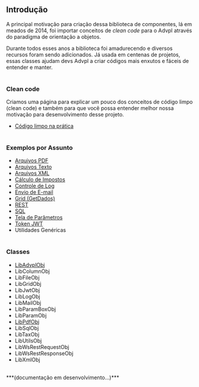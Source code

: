## Introdução

A principal motivação para criação dessa biblioteca de componentes, lá em meados de 2014, 
foi importar conceitos de *clean code* para o Advpl através do paradigma de orientação a objetos.

Durante todos esses anos a biblioteca foi amadurecendo e diversos recursos foram sendo adicionados. 
Já usada em centenas de projetos, essas classes ajudam devs Advpl a criar códigos mais enxutos e fáceis 
de entender e manter.
<br/><br/>

### Clean code

Criamos uma página para explicar um pouco dos conceitos de código limpo (clean code) e também para que você 
possa entender melhor nossa motivação para desenvolvimento desse projeto.

- [Código limpo na prática](samples/clean-code)
<br/><br/>

### Exemplos por Assunto

- [Arquivos PDF](samples/pdf)
- [Arquivos Texto](samples/file)
- [Arquivos XML](samples/xml)
- [Cálculo de Impostos](samples/tax)
- [Controle de Log](samples/log) 
- [Envio de E-mail](samples/mail)
- [Grid (GetDados)](samples/grid)
- [REST](samples/rest)
- [SQL](samples/sql)
- [Tela de Parâmetros](samples/params)
- [Token JWT](samples/jwt)
- Utilidades Genéricas
<br/><br/>

### Classes

- [LibAdvplObj](classes/main)
- LibColumnObj
- LibFileObj
- LibGridObj
- LibJwtObj
- LibLogObj
- LibMailObj
- LibParamBoxObj
- LibParamObj
- [LibPdfObj](classes/pdf)
- LibSqlObj
- LibTaxObj
- LibUtilsObj
- LibWsRestRequestObj
- LibWsRestResponseObj
- LibXmlObj

<br/>
***(documentação em desenvolvimento...)***